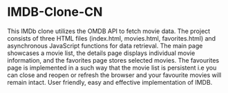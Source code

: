 # IMDB-Clone-CN


This IMDb clone utilizes the OMDB API to fetch movie data. The project consists of three HTML files (index.html, movies.html, favorites.html) and asynchronous JavaScript functions for data retrieval. The main page showcases a movie list, the details page displays individual movie information, and the favorites page stores selected movies.
The favourites page is implemented in a such way that the movie list is persistent i.e you can close and reopen or refresh the browser and your favourite movies will remain intact.
User friendly, easy and effective implementation of IMDB. 
